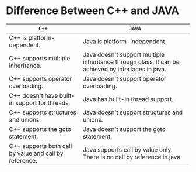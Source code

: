 
# Difference Between C++ and JAVA

|```C++```|```JAVA```|
|---|----|
|C++ is platform-dependent.|	Java is platform-independent.|
|C++ supports multiple inheritance.|	Java doesn't support multiple inheritance through class. It can be achieved by interfaces in java.|
|C++ supports operator overloading.|	Java doesn't support operator overloading.|
|C++ doesn't have built-in support for threads.|Java has built-in thread support.|
|C++ supports structures and unions.|	Java doesn't support structures and unions.|
|C++ supports the goto statement.|	Java doesn't support the goto statement.|
|C++ supports both call by value and call by reference.|	Java supports call by value only. There is no call by reference in java.|